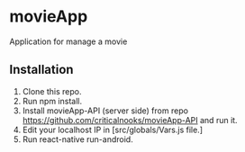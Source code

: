# movieApp
Application for manage a movie 

## Installation
1. Clone this repo.
2. Run npm install.
3. Install movieApp-API (server side) from repo https://github.com/criticalnooks/movieApp-API and run it.
4. Edit your localhost IP in [src/globals/Vars.js file.]
5. Run react-native run-android.
